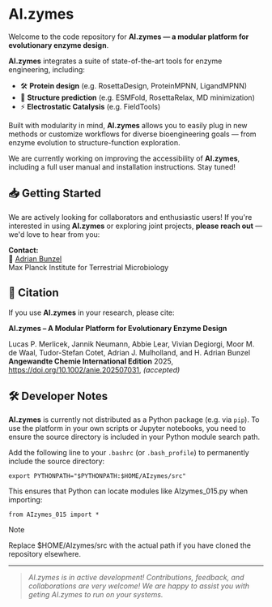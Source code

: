# AI.zymes

Welcome to the code repository for **AI.zymes — a modular platform for evolutionary enzyme design**.

**AI.zymes** integrates a suite of state-of-the-art tools for enzyme engineering, including:
- 🛠️ **Protein design** (e.g. RosettaDesign, ProteinMPNN, LigandMPNN)  
- 🔮 **Structure prediction** (e.g. ESMFold, RosettaRelax, MD minimization)
- ⚡ **Electrostatic Catalysis** (e.g. FieldTools)

Built with modularity in mind, **AI.zymes** allows you to easily plug in new methods or customize workflows for diverse bioengineering goals — from enzyme evolution to structure-function exploration.

We are currently working on improving the accessibility of **AI.zymes**, including a full user manual and installation instructions. Stay tuned!

## 📥 Getting Started

We are actively looking for collaborators and enthusiastic users! If you're interested in using **AI.zymes** or exploring joint projects, **please reach out** — we'd love to hear from you:

**Contact:**  
📧 [Adrian Bunzel](mailto:Adrian.Bunzel@mpi-marburg.mpg.de)  
Max Planck Institute for Terrestrial Microbiology

## 📝 Citation

If you use **AI.zymes** in your research, please cite:

**AI.zymes – A Modular Platform for Evolutionary Enzyme Design**  

Lucas P. Merlicek, Jannik Neumann, Abbie Lear, Vivian Degiorgi, Moor M. de Waal, Tudor-Stefan Cotet, Adrian J. Mulholland, and H. Adrian Bunzel
**Angewandte Chemie International Edition** 2025, https://doi.org/10.1002/anie.202507031, *(accepted)*

## 🛠️ Developer Notes

**AI.zymes** is currently not distributed as a Python package (e.g. via `pip`). To use the platform in your own scripts or Jupyter notebooks, you need to ensure the source directory is included in your Python module search path.

Add the following line to your `.bashrc` (or `.bash_profile`) to permanently include the source directory:

```
export PYTHONPATH="$PYTHONPATH:$HOME/AIzymes/src"
```

This ensures that Python can locate modules like AIzymes_015.py when importing:

```
from AIzymes_015 import *
```

> [!NOTE]
> Replace $HOME/AIzymes/src with the actual path if you have cloned the repository elsewhere.

---

> *AI.zymes is in active development! Contributions, feedback, and collaborations are very welcome! We are happy to assist you with geting AI.zymes to run on your systems.*
